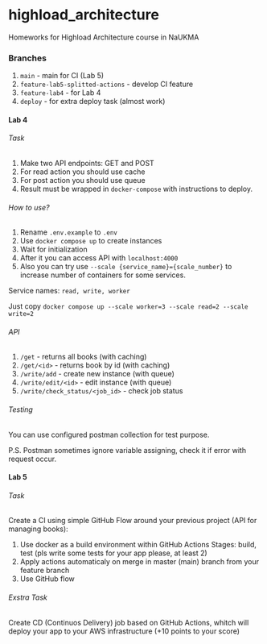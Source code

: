 # highload_architecture
Homeworks for Highload Architecture course in NaUKMA

### Branches

1. `main` - main for CI (Lab 5)
2. `feature-lab5-splitted-actions` -  develop CI feature
3. `feature-lab4` - for Lab 4 
4. `deploy` - for extra deploy task (almost work)


#### Lab 4
###### Task

1. Make two API endpoints: GET and POST
2. For read action you should use cache
3. For post action you should use queue
4. Result must be wrapped in `docker-compose` with instructions to deploy.

###### How to use?

1. Rename `.env.example` to `.env`
1. Use `docker compose up` to create instances
2. Wait for initialization
3. After it you can access API with `localhost:4000`
4. Also you can try use `--scale {service_name}={scale_number}` to increase number of containers for some services. 

Service names: `read, write, worker`

Just copy `docker compose up --scale worker=3 --scale read=2 --scale write=2`

###### API

1. `/get` - returns all books (with caching)
2. `/get/<id>` - returns book by id (with caching)
3. `/write/add` - create new instance (with queue)
4. `/write/edit/<id>` - edit instance (with queue)
5. `/write/check_status/<job_id>` - check job status
###### Testing

You can use configured postman collection for test purpose.

P.S. Postman sometimes ignore variable assigning, check it if error with request occur.

 #### Lab 5

 ###### Task

 Create a CI using simple GitHub Flow around your previous project (API for managing books):

 1. Use docker as a build environment within GitHub Actions
 Stages: build, test (pls write some tests for your app please, at least 2)
 2. Apply actions automaticaly on merge in master (main) branch from your feature branch
 3. Use GitHub flow

 ###### Exstra Task

 Create CD (Continuos Delivery) job based on GitHub Actions, whitch will deploy your app to your AWS infrastructure (+10 points to your score)
